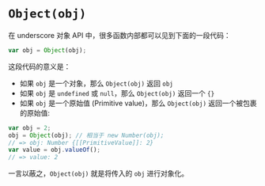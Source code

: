 `Object(obj)`
=============

在 underscore 对象 API 中，很多函数内部都可以见到下面的一段代码：

```js
var obj = Object(obj);
```

这段代码的意义是：

-	如果 `obj` 是一个对象，那么 `Object(obj)` 返回 `obj`
-	如果 `obj` 是 `undefined` 或 `null`，那么 `Object(obj)` 返回一个 `{}`
-	如果 `obj` 是一个原始值 (Primitive value)，那么 `Object(obj)` 返回一个被包裹的原始值:

```js
var obj = 2;
obj = Object(obj); // 相当于 new Number(obj);
// => obj: Number {[[PrimitiveValue]]: 2}
var value = obj.valueOf();
// => value: 2
```

一言以蔽之，`Object(obj)` 就是将传入的 `obj` 进行对象化。

